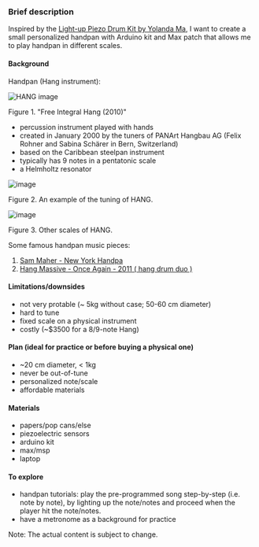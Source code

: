 ### Brief description

Inspired by the [Light-up Piezo Drum Kit by Yolanda Ma](https://yolanmz.github.io/light-up-piezo-drum/), I want to create a small personalized handpan with Arduino kit and Max patch that allows me to play handpan in different scales. 

#### Background

Handpan (Hang instrument): 

![HANG image](https://upload.wikimedia.org/wikipedia/commons/a/a3/Panart-freies-integrales-hang.jpg)

Figure 1. "Free Integral Hang (2010)"

- percussion instrument played with hands
- created in January 2000 by the tuners of PANArt Hangbau AG
  (Felix Rohner and Sabina Schärer in Bern, Switzerland)
- based on the Caribbean steelpan instrument
- typically has 9 notes in a pentatonic scale
- a Helmholtz resonator

![image](https://user-images.githubusercontent.com/59303880/137510107-29cd85a9-9c9a-4b2a-ae89-d5957215ad4e.png)

Figure 2. An example of the tuning of HANG.

![image](https://user-images.githubusercontent.com/59303880/137517735-666aa75c-93aa-4282-ac1b-699b52dc8a32.png)

Figure 3. Other scales of HANG.

Some famous handpan music pieces:
1. [Sam Maher - New York Handpa](https://youtu.be/6oremFnbgO0)
2. [Hang Massive - Once Again - 2011 ( hang drum duo )](https://youtu.be/xk3BvNLeNgw)

#### Limitations/downsides

- not very protable (~ 5kg without case; 50-60 cm diameter)
- hard to tune
- fixed scale on a physical instrument
- costly (~$3500 for a 8/9-note Hang)

#### Plan (ideal for practice or before buying a physical one)

- ~20 cm diameter, < 1kg
- never be out-of-tune
- personalized note/scale
- affordable materials

#### Materials

- papers/pop cans/else
- piezoelectric sensors
- arduino kit
- max/msp
- laptop

#### To explore

- handpan tutorials: play the pre-programmed song step-by-step (i.e. note by note), by lighting up the note/notes and proceed when the player hit the note/notes.
- have a metronome as a background for practice

Note: The actual content is subject to change.


<!---
## Welcome to GitHub Pages

You can use the [editor on GitHub](https://github.com/carrieeex/MUMT306-project/edit/gh-pages/index.md) to maintain and preview the content for your website in Markdown files.

Whenever you commit to this repository, GitHub Pages will run [Jekyll](https://jekyllrb.com/) to rebuild the pages in your site, from the content in your Markdown files.

### Markdown

Markdown is a lightweight and easy-to-use syntax for styling your writing. It includes conventions for

```markdown
Syntax highlighted code block

# Header 1
## Header 2
### Header 3

- Bulleted
- List

1. Numbered
2. List

**Bold** and _Italic_ and `Code` text

[Link](url) and ![Image](src)
```

For more details see [GitHub Flavored Markdown](https://guides.github.com/features/mastering-markdown/).

### Jekyll Themes

Your Pages site will use the layout and styles from the Jekyll theme you have selected in your [repository settings](https://github.com/carrieeex/MUMT306-project/settings/pages). The name of this theme is saved in the Jekyll `_config.yml` configuration file.

### Support or Contact

Having trouble with Pages? Check out our [documentation](https://docs.github.com/categories/github-pages-basics/) or [contact support](https://support.github.com/contact) and we’ll help you sort it out.
-->
